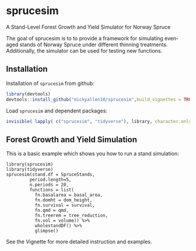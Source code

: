 
# sprucesim

A Stand-Level Forest Growth and Yield Simulator for Norway Spruce

The goal of sprucesim is to to provide a framework for simulating even-aged stands of Norway Spruce under different thinning treatments. Additionally, the simulator can be used for testing new functions.

## Installation

Installation of `sprucesim` from github:

``` r
library(devtools)
devtools::install_github("mickyallen10/sprucesim",build_vignettes = TRUE)
```

Load `sprucesim` and dependent packages:

``` r
invisible( lapply( c("sprucesim", "tidyverse"), library, character.only = T))
```

## Forest Growth and Yield Simulation

This is a basic example which shows you how to run a stand simulation:

``` {r}
library(sprucesim)
library(tidyverse)
sprucesim(stand.df = SpruceStands,
         period.length=5,
         n.periods = 20,
         functions = list(
           fn.basalarea = basal_area,
           fn.domht = dom_height,
           fn.survival = survival,
           fn.qmd = qmd,
           fn.treerem = tree_reduction,
           fn.vol = volume)) %>% 
           wholestandDF() %>% 
           glimpse()
```
See the Vignette for more detailed instruction and examples.
